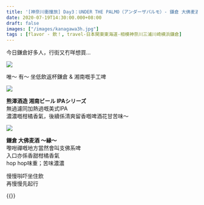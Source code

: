 ```yaml
---
title: '[神奈川衝撞旅] Day3：UNDER THE PALMO（アンダーザパルモ）- 鎌倉 大佛麦酒 ～縁～、IPAシリーズ'
date: 2020-07-19T14:30:00.000+08:00
draft: false
images: ["/images/kanagawa3h.jpg"]
tags : [flavor - 飲！, travel-日本関東東海道-相模神奈川三浦川崎横浜鎌倉]
---
```


今日鎌倉好多人，行街又冇咩想買...

![](/images/kanagawa3h1.jpg)

唯～ 有～ 坐低飲返杯鎌倉 & 湘南嘅手工啤

![](/images/kanagawa3h2.jpg)

**熊澤酒造 湘南ビール IPAシリーズ**  
無過濾同加熱過嘅美式IPA  
濃濃嘅柑橘香氣，後續係清爽留香嘅啤酒花甘苦味～  
  
![](/images/kanagawa3h3.jpg)

**鎌倉 大佛麦酒 ～縁～**  
嚟咁禪嘅地方當然會叫支佛系啤  
入口亦係香甜柑橘香氣    
hop hop味重；苦味濃濃  
  
慢慢唞吓坐住飲  
再慢慢先起行  

{{<kanagawa>}}
